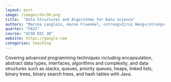 ```yaml
---
layout: post
image: /images/dsc30.png
title:  "Data Structures and Algorithms for Data Science"
authors: "Marina Langlois, Aaron Fraenkel; <strong>Zirui Wang</strong>, ..."
quarter: "FA21"
course: "UCSD DSC 30"
website: https://google.com
categories: teaching
---
```

Covering advanced programming techniques including encapsulation, abstract data types, interfaces, algorithms and complexity, and data structures such as stacks, queues, priority queues, heaps, linked lists, binary trees, binary search trees, and hash tables with Java.